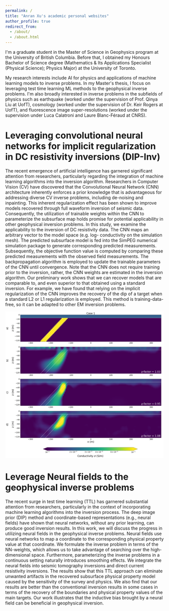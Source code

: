 ```yaml
---
permalink: /
title: "Anran Xu's academic personal websites"
author_profile: true
redirect_from: 
  - /about/
  - /about.html
---
```


I'm a graduate student in the Master of Science in Geophysics program at the University of British Columbia. Before that, I obtained my Honours Bachelor of Science degree (Mathematics & Its Applications Specialist (Physical Science); Physics Major) at the University of Toronto.

My research interests include AI for physics and applications of machine learning models to inverse problems. In my Master's thesis, I focus on leveraging test time learning ML methods to the geophysical inverse problems. I'm also broadly interested in inverse problems in the subfields of physics such as earthquake (worked under the supervision of Prof. Qinya Liu at UofT), cosmology (worked under the supervision of Dr. Keir Rogers at UofT), and fluorescence image super-resolutions (worked under the supervision under Luca Calatroni and Laure Blanc-Féraud at CNRS).

Leveraging convolutional neural networks for implicit regularization in DC resistivity inversions (DIP-Inv)
======
The recent emergence of artificial intelligence has garnered significant attention from researchers, particularly regarding the integration of machine learning algorithms into the inversion algorithm. Researchers in Computer Vision (CV) have discovered that the Convolutional Neural Network (CNN) architecture inherently enforces a prior knowledge that is advantageous for addressing diverse CV inverse problems, including de-noising and inpainting. This inherent regularization effect has been shown to improve models recovered through full waveform inversion of seismic data. Consequently, the utilization of trainable weights within the CNN to parameterize the subsurface map holds promise for potential applicability in other geophysical inversion problems. In this study, we examine the applicability to the inversion of DC resistivity data. The CNN maps an arbitrary vector to the model space (e.g. log- conductivity on the simulation mesh). The predicted subsurface model is fed into the SimPEG numerical simulation package to generate corresponding predicted measurements. Subsequently, the objective function value is computed by comparing these predicted measurements with the observed field measurements. The backpropagation algorithm is employed to update the trainable parameters of the CNN until convergence. Note that the CNN does not require training prior to the inversion, rather, the CNN weights are estimated in the inversion algorithm. Our preliminary work shows that we can recover models that are comparable to, and even superior to that obtained using a standard inversion. For example, we have found that relying on the implicit regularization of the CNN improves the recovery of the dip of a target when a standard L2 or L1 regularization is employed. This method is training-data-free, so it can be adapted to other EM inversion problems.

<img src='/images/AGU23.png'>

Leverage Neural fields to the geophysical inverse problems 
======
The recent surge in test time learning (TTL) has garnered substantial attention from researchers, particularly in the context of incorporating machine learning algorithms into the inversion process. The deep image prior (DIP) method and coordinate-based representations (e.g., neural fields) have shown that neural networks, without any prior learning, can produce good inversion results. In this work, we will discuss the progress in utilizing neural fields in the geophysical inverse problems. Neural fields use neural networks to map a coordinate to the corresponding physical property value at that coordinate. We formulate the inverse problem in terms of the NN-weights, which allows us to take advantage of searching over the high-dimensional space.  Furthermore, parameterizing the inverse problems in a continuous setting naturally introduces smoothing effects. We integrate the neural fields into seismic tomography inversions and direct current resistivity inversions. The results show that this TTL approach can eliminate unwanted artifacts in the recovered subsurface physical property model caused by the sensitivity of the survey and physics. We also find that our results are better than the conventional inversion results in some cases in terms of the recovery of the boundaries and physical property values of the main targets. Our work illustrates that the inductive bias brought by a neural field can be beneficial in geophysical inversion. 



